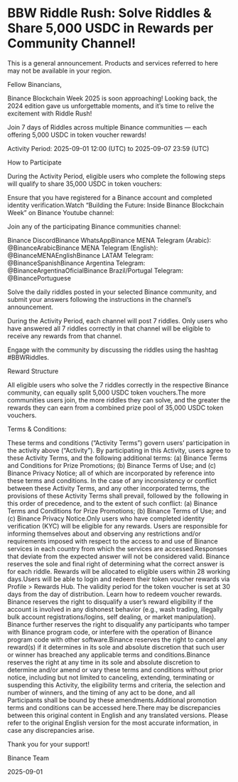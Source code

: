 # BBW Riddle Rush: Solve Riddles & Share 5,000 USDC in Rewards per Community Channel!

This is a general announcement. Products and services referred to here may not be available in your region.

Fellow Binancians,

Binance Blockchain Week 2025 is soon approaching! Looking back, the 2024 edition gave us unforgettable moments, and it’s time to relive the excitement with Riddle Rush!

Join 7 days of Riddles across multiple Binance communities — each offering 5,000 USDC in token voucher rewards! 

Activity Period: 2025-09-01 12:00 (UTC) to 2025-09-07 23:59 (UTC)

How to Participate

During the Activity Period, eligible users who complete the following steps will qualify to share 35,000 USDC in token vouchers: 

Ensure that you have registered for a Binance account and completed identity verification.Watch “Building the Future: Inside Binance Blockchain Week” on Binance Youtube channel: 

Join any of the participating Binance communities channel: 

Binance DiscordBinance WhatsAppBinance MENA Telegram (Arabic): @BinanceArabicBinance MENA Telegram (English): @BinanceMENAEnglishBinance LATAM Telegram: @BinanceSpanishBinance Argentina Telegram: @BinanceArgentinaOficialBinance Brazil/Portugal Telegram: @BinancePortuguese

Solve the daily riddles posted in your selected Binance community, and submit your answers following the instructions in the channel’s announcement.

During the Activity Period, each channel will post 7 riddles. Only users who have answered all 7 riddles correctly in that channel will be eligible to receive any rewards from that channel.

Engage with the community by discussing the riddles using the hashtag #BBWRiddles.

Reward Structure

All eligible users who solve the 7 riddles correctly in the respective Binance community, can equally split 5,000 USDC token vouchers.The more communities users join, the more riddles they can solve, and the greater the rewards they can earn from a combined prize pool of 35,000 USDC token vouchers. 

Terms & Conditions:

These terms and conditions (“Activity Terms”) govern users’ participation in the activity above (“Activity”). By participating in this Activity, users agree to these Activity Terms, and the following additional terms: (a) Binance Terms and Conditions for Prize Promotions; (b) Binance Terms of Use; and (c) Binance Privacy Notice; all of which are incorporated by reference into these terms and conditions. In the case of any inconsistency or conflict between these Activity Terms, and any other incorporated terms, the provisions of these Activity Terms shall prevail, followed by the  following in this order of precedence, and to the extent of such conflict: (a) Binance Terms and Conditions for Prize Promotions; (b) Binance Terms of Use; and (c) Binance Privacy Notice.Only users who have completed identity verification (KYC) will be eligible for any rewards. Users are responsible for informing themselves about and observing any restrictions and/or requirements imposed with respect to the access to and use of Binance services in each country from which the services are accessed.Responses that deviate from the expected answer will not be considered valid. Binance reserves the sole and final right of determining what the correct answer is for each riddle. Rewards will be allocated to eligible users within 28 working days.Users will be able to login and redeem their token voucher rewards via Profile > Rewards Hub. The validity period for the token voucher is set at 30 days from the day of distribution. Learn how to redeem voucher rewards. Binance reserves the right to disqualify a user’s reward eligibility if the account is involved in any dishonest behavior (e.g., wash trading, illegally bulk account registrations/logins, self dealing, or market manipulation). Binance further reserves the right to disqualify any participants who tamper with Binance program code, or interfere with the operation of Binance program code with other software.Binance reserves the right to cancel any reward(s) if it determines in its sole and absolute discretion that such user or winner has breached any applicable terms and conditions.Binance reserves the right at any time in its sole and absolute discretion to determine and/or amend or vary these terms and conditions without prior notice, including but not limited to canceling, extending, terminating or suspending this Activity, the eligibility terms and criteria, the selection and number of winners, and the timing of any act to be done, and all Participants shall be bound by these amendments.Additional promotion terms and conditions can be accessed here.There may be discrepancies between this original content in English and any translated versions. Please refer to the original English version for the most accurate information, in case any discrepancies arise. 

Thank you for your support!

Binance Team

2025-09-01